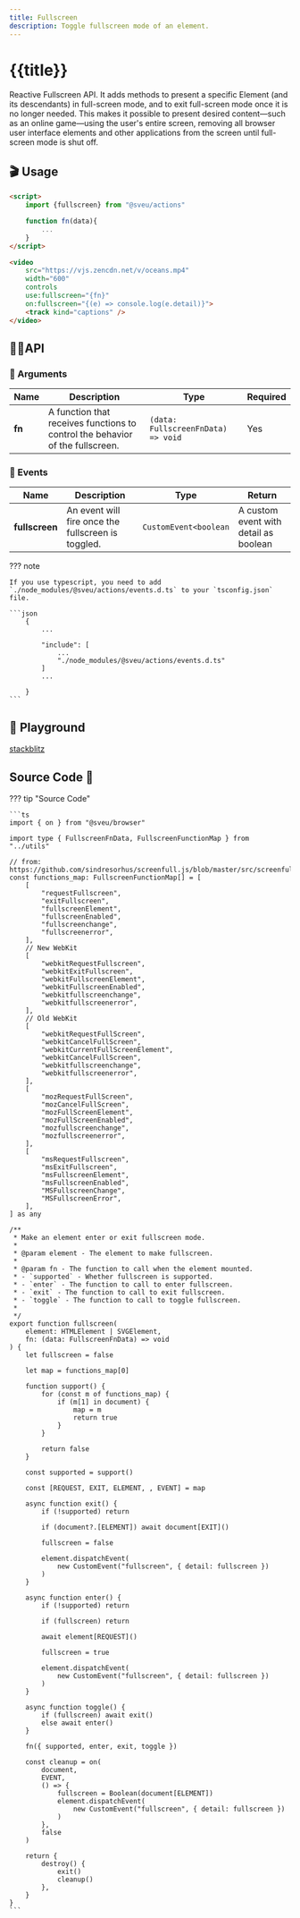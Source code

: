 ```yaml
---
title: Fullscreen
description: Toggle fullscreen mode of an element.
---
```


# {{title}}

Reactive Fullscreen API. It adds methods to present a specific Element (and its descendants) in full-screen mode, and to exit full-screen mode once it is no longer needed. This makes it possible to present desired content—such as an online game—using the user's entire screen, removing all browser user interface elements and other applications from the screen until full-screen mode is shut off.

## 🎬 Usage

```html
<script>
    import {fullscreen} from "@sveu/actions"

    function fn(data){
        ...
    }
</script>

<video
    src="https://vjs.zencdn.net/v/oceans.mp4"
    width="600"
    controls
    use:fullscreen="{fn}"
    on:fullscreen="{(e) => console.log(e.detail)}">
    <track kind="captions" />
</video>
```

## 👩‍💻API

### 👻 Arguments

| Name                | Description                                  | Type                  | Required |
| ------------------- | -------------------------------------------- | --------------------- | -------- |
| **fn**              | A function that receives functions to control the behavior of the fullscreen. | `(data: FullscreenFnData) => void` | Yes |

### 🙈 Events

| Name                | Description                                          | Type        | Return      |
| ------------------- | ---------------------------------------------------- | ----------- | ----------- |
| **fullscreen**      | An event will fire once the fullscreen is toggled. | `CustomEvent<boolean` | A custom event with detail as boolean |

??? note

    If you use typescript, you need to add `./node_modules/@sveu/actions/events.d.ts` to your `tsconfig.json` file.

    ```json
        {
            ...

            "include": [
                ...
                "./node_modules/@sveu/actions/events.d.ts"
            ]
            ...

        }
    ```

## 🧪 Playground

[stackblitz](https://stackblitz.com/edit/github-8gcpfy?file=src%2Froutes%2Factions%2Ffullscreen%2F%2Bpage.svelte)

## Source Code 👀

??? tip "Source Code"

    ```ts
    import { on } from "@sveu/browser"

    import type { FullscreenFnData, FullscreenFunctionMap } from "../utils"

    // from: https://github.com/sindresorhus/screenfull.js/blob/master/src/screenfull.js
    const functions_map: FullscreenFunctionMap[] = [
        [
            "requestFullscreen",
            "exitFullscreen",
            "fullscreenElement",
            "fullscreenEnabled",
            "fullscreenchange",
            "fullscreenerror",
        ],
        // New WebKit
        [
            "webkitRequestFullscreen",
            "webkitExitFullscreen",
            "webkitFullscreenElement",
            "webkitFullscreenEnabled",
            "webkitfullscreenchange",
            "webkitfullscreenerror",
        ],
        // Old WebKit
        [
            "webkitRequestFullScreen",
            "webkitCancelFullScreen",
            "webkitCurrentFullScreenElement",
            "webkitCancelFullScreen",
            "webkitfullscreenchange",
            "webkitfullscreenerror",
        ],
        [
            "mozRequestFullScreen",
            "mozCancelFullScreen",
            "mozFullScreenElement",
            "mozFullScreenEnabled",
            "mozfullscreenchange",
            "mozfullscreenerror",
        ],
        [
            "msRequestFullscreen",
            "msExitFullscreen",
            "msFullscreenElement",
            "msFullscreenEnabled",
            "MSFullscreenChange",
            "MSFullscreenError",
        ],
    ] as any

    /**
     * Make an element enter or exit fullscreen mode.
     *
     * @param element - The element to make fullscreen.
     *
     * @param fn - The function to call when the element mounted.
     * - `supported` - Whether fullscreen is supported.
     * - `enter` - The function to call to enter fullscreen.
     * - `exit` - The function to call to exit fullscreen.
     * - `toggle` - The function to call to toggle fullscreen.
     *
     */
    export function fullscreen(
        element: HTMLElement | SVGElement,
        fn: (data: FullscreenFnData) => void
    ) {
        let fullscreen = false

        let map = functions_map[0]

        function support() {
            for (const m of functions_map) {
                if (m[1] in document) {
                    map = m
                    return true
                }
            }

            return false
        }

        const supported = support()

        const [REQUEST, EXIT, ELEMENT, , EVENT] = map

        async function exit() {
            if (!supported) return

            if (document?.[ELEMENT]) await document[EXIT]()

            fullscreen = false

            element.dispatchEvent(
                new CustomEvent("fullscreen", { detail: fullscreen })
            )
        }

        async function enter() {
            if (!supported) return

            if (fullscreen) return

            await element[REQUEST]()

            fullscreen = true

            element.dispatchEvent(
                new CustomEvent("fullscreen", { detail: fullscreen })
            )
        }

        async function toggle() {
            if (fullscreen) await exit()
            else await enter()
        }

        fn({ supported, enter, exit, toggle })

        const cleanup = on(
            document,
            EVENT,
            () => {
                fullscreen = Boolean(document[ELEMENT])
                element.dispatchEvent(
                    new CustomEvent("fullscreen", { detail: fullscreen })
                )
            },
            false
        )

        return {
            destroy() {
                exit()
                cleanup()
            },
        }
    }
    ```
